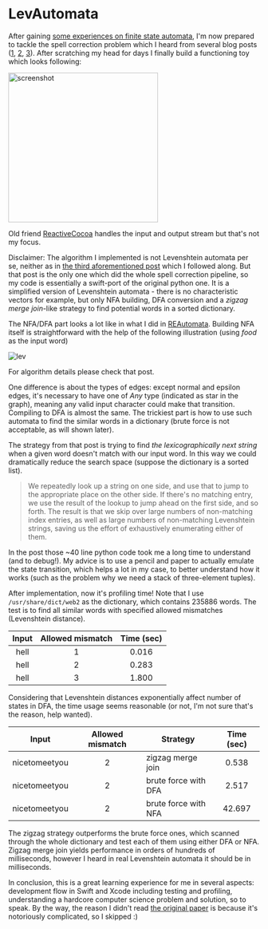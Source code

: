 # LevAutomata

After gaining [some experiences on finite state automata](https://github.com/EDFward/REAutomata), I'm now prepared to tackle the spell correction problem which I heard from several blog posts ([1](http://julesjacobs.github.io/2015/06/17/disqus-levenshtein-simple-and-fast.html), [2](http://fulmicoton.com/posts/levenshtein/), [3](http://blog.notdot.net/2010/07/Damn-Cool-Algorithms-Levenshtein-Automata)). After scratching my head for days I finally build a functioning toy which looks following:

<img alt="screenshot" src="http://i.imgur.com/wn3kwTp.png" width=300 />

Old friend [ReactiveCocoa](https://github.com/ReactiveCocoa/ReactiveCocoa) handles the input and output stream but that's not my focus.

Disclaimer: The algorithm I implemented is not Levenshtein automata per se, neither as in [the third aforementioned post](http://blog.notdot.net/2010/07/Damn-Cool-Algorithms-Levenshtein-Automata) which I followed along. But that post is the only one which did the whole spell correction pipeline, so my code is essentially a swift-port of the original python one. It is a simplified version of Levenshtein automata - there is no characteristic vectors for example, but only NFA building, DFA conversion and a *zigzag merge join*-like strategy to find potential words in a sorted dictionary.

The NFA/DFA part looks a lot like in what I did in [REAutomata](https://github.com/EDFward/REAutomata). Building NFA itself is straightforward with the help of the following illustration (using *food* as the input word)

![lev](http://lh4.ggpht.com/_23zDbjk-dKI/TFAMHm_FQUI/AAAAAAAABrI/jpf9QkVoZUk/levenstein-nfa-food.png)

For algorithm details please check that post.

One difference is about the types of edges: except normal and epsilon edges, it's necessary to have one of *Any* type (indicated as star in the graph), meaning any valid input character could make that transition. Compiling to DFA is almost the same. The trickiest part is how to use such automata to find the similar words in a dictionary (brute force is not acceptable, as will shown later).

The strategy from that post is trying to find *the lexicographically next string* when a given word doesn't match with our input word. In this way we could dramatically reduce the search space (suppose the dictionary is a sorted list).

> We repeatedly look up a string on one side, and use that to jump to the appropriate place on the other side. If there's no matching entry, we use the result of the lookup to jump ahead on the first side, and so forth. The result is that we skip over large numbers of non-matching index entries, as well as large numbers of non-matching Levenshtein strings, saving us the effort of exhaustively enumerating either of them.

In the post those ~40 line python code took me a long time to understand (and to debug!). My advice is to use a pencil and paper to actually emulate the state transition, which helps a lot in my case, to better understand how it works (such as the problem why we need a stack of three-element tuples).

After implementation, now it's profiling time! Note that I use `/usr/share/dict/web2` as the dictionary, which contains 235886 words. The test is to find all similar words with specified allowed mismatches (Levenshtein distance).

| Input | Allowed mismatch | Time (sec) |
|:-----:|:----------------:|:----------:|
|  hell |         1        |    0.016   |
|  hell |         2        |    0.283   |
|  hell |         3        |    1.800   |

Considering that Levenshtein distances exponentially affect number of states in DFA, the time usage seems reasonable (or not, I'm not sure that's the reason, help wanted).

|     Input     | Allowed mismatch | Strategy             | Time (sec) |
|:-------------:|:----------------:|----------------------|:----------:|
| nicetomeetyou |         2        | zigzag merge join    |    0.538   |
| nicetomeetyou |         2        | brute force with DFA |    2.517   |
| nicetomeetyou |         2        | brute force with NFA |   42.697   |

The zigzag strategy outperforms the brute force ones, which scanned through the whole dictionary and test each of them using either DFA or NFA. Zigzag merge join yields performance in orders of hundreds of milliseconds, however I heard in real Levenshtein automata it should be in milliseconds.

In conclusion, this is a great learning experience for me in several aspects: development flow in Swift and Xcode including testing and profiling, understanding a hardcore computer science problem and solution, so to speak. By the way, the reason I didn't read [the original paper](http://citeseerx.ist.psu.edu/viewdoc/summary?doi=10.1.1.16.652) is because it's notoriously complicated, so I skipped :)















